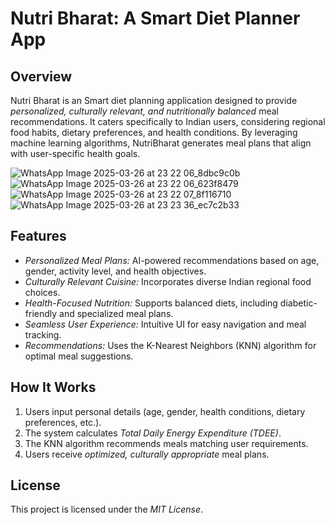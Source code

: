 # Nutri Bharat: A Smart Diet Planner App

## Overview
Nutri Bharat is an Smart diet planning application designed to provide *personalized, culturally relevant, and nutritionally balanced* meal recommendations. It caters specifically to Indian users, considering regional food habits, dietary preferences, and health conditions. By leveraging machine learning algorithms, NutriBharat generates meal plans that align with user-specific health goals.

![WhatsApp Image 2025-03-26 at 23 22 06_8dbc9c0b](https://github.com/user-attachments/assets/06243b33-c8c2-4c5e-adc7-c579b6d6326c)
![WhatsApp Image 2025-03-26 at 23 22 06_623f8479](https://github.com/user-attachments/assets/e08ef8a0-dafc-4ed3-bea4-b04193526613)
![WhatsApp Image 2025-03-26 at 23 22 07_8f116710](https://github.com/user-attachments/assets/dbc0b334-466a-4f37-8b20-a1a11b4143bc)
![WhatsApp Image 2025-03-26 at 23 23 36_ec7c2b33](https://github.com/user-attachments/assets/c367a68a-b638-476e-9221-8b42ec5f632b)



## Features
- *Personalized Meal Plans:* AI-powered recommendations based on age, gender, activity level, and health objectives.
- *Culturally Relevant Cuisine:* Incorporates diverse Indian regional food choices.
- *Health-Focused Nutrition:* Supports balanced diets, including diabetic-friendly and specialized meal plans.
- *Seamless User Experience:* Intuitive UI for easy navigation and meal tracking.
- *Recommendations:* Uses the K-Nearest Neighbors (KNN) algorithm for optimal meal suggestions.

## How It Works
1. Users input personal details (age, gender, health conditions, dietary preferences, etc.).
2. The system calculates *Total Daily Energy Expenditure (TDEE)*.
3. The KNN algorithm recommends meals matching user requirements.
4. Users receive *optimized, culturally appropriate* meal plans.

## License
This project is licensed under the *MIT License*. 
